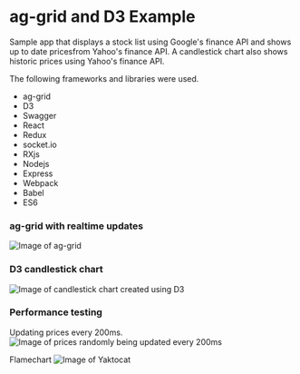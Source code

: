 # ag-grid and D3 Example

Sample app that displays a stock list using Google's finance API and shows up to date pricesfrom Yahoo's finance API.  A candlestick chart also shows historic prices using Yahoo's finance API.

The following frameworks and libraries were used.
* ag-grid
* D3
* Swagger
* React
* Redux
* socket.io
* RXjs
* Nodejs
* Express
* Webpack
* Babel
* ES6

### ag-grid with realtime updates
![Image of ag-grid](https://github.com/twatson83/ag-grid-and-d3-example/blob/master/images/grid.gif)

### D3 candlestick chart
![Image of candlestick chart created using D3](https://github.com/twatson83/ag-grid-and-d3-example/blob/master/images/candlestick.gif)

### Performance testing
Updating prices every 200ms.
![Image of prices randomly being updated every 200ms](https://github.com/twatson83/ag-grid-and-d3-example/blob/master/images/grid-perf-test.gif)

Flamechart
![Image of Yaktocat](https://github.com/twatson83/ag-grid-and-d3-example/blob/master/images/flame-chart.gif)
